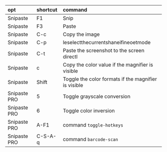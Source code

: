 | opt          | shortcut | command                                              |
| :-           | :-       | :-                                                   |
| Snipaste     | F1       | Snip                                                 |
| Snipaste     | F3       | Paste                                                |
| Snipaste     | C-c      | Copy the image                                       |
| Snipaste     | C-p      | leselectthecurrentshaneifineoetmode                  |
| Snipaste     | C-t      | Paste the screenshot to the screen directl           |
| Snipaste     | c        | Copy the color value if the magnifier is visible     |
| Snipaste     | Shift    | Toggle the color formats if the magnifier is visible |
| Snipaste PRO | 5        | Toggle grayscale conversion                          |
| Snipaste PRO | 6        | Toggle color inversion                               |
| Snipaste PRO | A-F1     | command `toggle-hotkeys`                             |
| Snipaste PRO | C-S-A-q  | command `barcode-scan`                               |